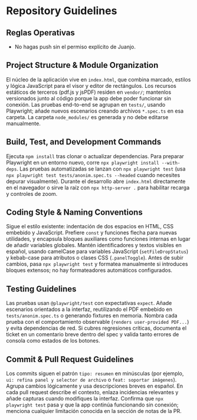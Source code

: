 # Repository Guidelines

## Reglas Operativas
- No hagas push sin el permiso explícito de Juanjo.

## Project Structure & Module Organization
El núcleo de la aplicación vive en `index.html`, que combina marcado, estilos y lógica JavaScript para el visor y editor de rectángulos. Los recursos estáticos de terceros (pdf.js y jsPDF) residen en `vendor/`; mantenlos versionados junto al código porque la app debe poder funcionar sin conexión. Las pruebas end-to-end se agrupan en `tests/`, usando Playwright; añade nuevos escenarios creando archivos `*.spec.ts` en esa carpeta. La carpeta `node_modules/` es generada y no debe editarse manualmente.

## Build, Test, and Development Commands
Ejecuta `npm install` tras clonar o actualizar dependencias. Para preparar Playwright en un entorno nuevo, corre `npx playwright install --with-deps`. Las pruebas automatizadas se lanzan con `npx playwright test` (usa `npx playwright test tests/anonim.spec.ts --headed` cuando necesites depurar visualmente). Durante el desarrollo abre `index.html` directamente en el navegador o sirve la raíz con `npx http-server .` para habilitar recarga y controles de zoom.

## Coding Style & Naming Conventions
Sigue el estilo existente: indentación de dos espacios en HTML, CSS embebido y JavaScript. Prefiere `const` y funciones flecha para nuevas utilidades, y encapsula bloques auxiliares como funciones internas en lugar de añadir variables globales. Mantén identificadores y textos visibles en español, usando camelCase para variables JavaScript (`setFileDropStatus`) y kebab-case para atributos o clases CSS (`.panelToggle`). Antes de subir cambios, pasa `npx playwright test` y formatea manualmente si introduces bloques extensos; no hay formateadores automáticos configurados.

## Testing Guidelines
Las pruebas usan `@playwright/test` con expectativas `expect`. Añade escenarios orientados a la interfaz, reutilizando el PDF embebido en `tests/anonim.spec.ts` o generando fixtures en memoria. Nombra cada prueba con el comportamiento observable (`renders user-provided PDF...`) y evita dependencias de red. Si cubres regresiones críticas, documenta el ticket en un comentario breve dentro del spec y valida tanto errores de consola como estados de los botones.

## Commit & Pull Request Guidelines
Los commits siguen el patrón `tipo: resumen` en minúsculas (por ejemplo, `ui: refina panel y selector de archivo` o `feat: soportar imágenes`). Agrupa cambios lógicamente y usa descripciones breves en español. En cada pull request describe el contexto, enlaza incidencias relevantes y añade capturas cuando modifiques la interfaz. Confirma que `npx playwright test` pasa y que la app continúa funcionando sin conexión; menciona cualquier limitación conocida en la sección de notas de la PR.
